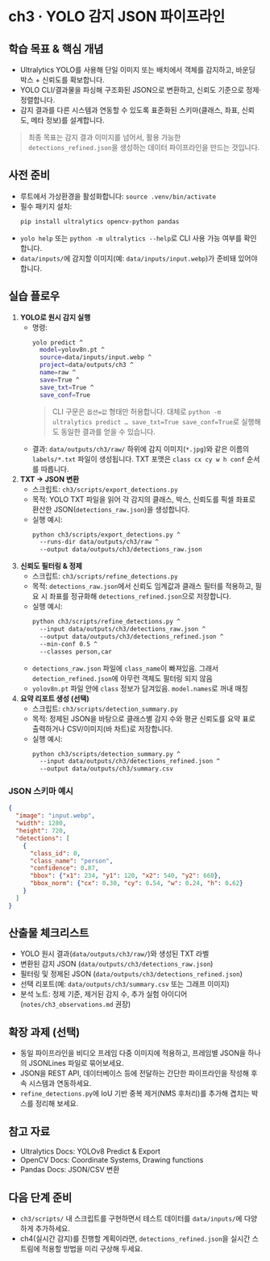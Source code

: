# ch3 · YOLO 감지 JSON 파이프라인

## 학습 목표 & 핵심 개념
- Ultralytics YOLO를 사용해 단일 이미지 또는 배치에서 객체를 감지하고, 바운딩 박스 + 신뢰도를 확보합니다.
- YOLO CLI/결과물을 파싱해 구조화된 JSON으로 변환하고, 신뢰도 기준으로 정제·정렬합니다.
- 감지 결과를 다른 시스템과 연동할 수 있도록 표준화된 스키마(클래스, 좌표, 신뢰도, 메타 정보)를 설계합니다.

> 최종 목표는 감지 결과 이미지를 넘어서, 활용 가능한 `detections_refined.json`을 생성하는 데이터 파이프라인을 만드는 것입니다.

## 사전 준비
- 루트에서 가상환경을 활성화합니다: `source .venv/bin/activate`
- 필수 패키지 설치:
  ```bash
  pip install ultralytics opencv-python pandas
  ```
- `yolo help` 또는 `python -m ultralytics --help`로 CLI 사용 가능 여부를 확인합니다.
- `data/inputs/`에 감지할 이미지(예: `data/inputs/input.webp`)가 준비돼 있어야 합니다.

## 실습 플로우
1. **YOLO로 원시 감지 실행**
   - 명령:
     ```bash
     yolo predict ^
       model=yolov8n.pt ^
       source=data/inputs/input.webp ^
       project=data/outputs/ch3 ^
       name=raw ^
       save=True ^
       save_txt=True ^
       save_conf=True
     ```
     > CLI 구문은 `옵션=값` 형태만 허용합니다. 대체로 `python -m ultralytics predict … save_txt=True save_conf=True`로 실행해도 동일한 결과를 얻을 수 있습니다.
   - 결과: `data/outputs/ch3/raw/` 하위에 감지 이미지(`*.jpg`)와 같은 이름의 `labels/*.txt` 파일이 생성됩니다. TXT 포맷은 `class cx cy w h conf` 순서를 따릅니다.
2. **TXT → JSON 변환**
   - 스크립트: `ch3/scripts/export_detections.py`
   - 목적: YOLO TXT 파일을 읽어 각 감지의 클래스, 박스, 신뢰도를 픽셀 좌표로 환산한 JSON(`detections_raw.json`)을 생성합니다.
   - 실행 예시:
     ```bash
     python ch3/scripts/export_detections.py ^
       --runs-dir data/outputs/ch3/raw ^
       --output data/outputs/ch3/detections_raw.json
     ```
3. **신뢰도 필터링 & 정제**
   - 스크립트: `ch3/scripts/refine_detections.py`
   - 목적: `detections_raw.json`에서 신뢰도 임계값과 클래스 필터를 적용하고, 필요 시 좌표를 정규화해 `detections_refined.json`으로 저장합니다.
   - 실행 예시:
     ```bash
     python ch3/scripts/refine_detections.py ^
       --input data/outputs/ch3/detections_raw.json ^
       --output data/outputs/ch3/detections_refined.json ^
       --min-conf 0.5 ^
       --classes person,car
     ```
   - `detections_raw.json` 파일에 `class_name`이 빠져있음. 그래서 `detection_refined.json`에 아무런 객체도 필터링 되지 않음
   - `yolov8n.pt` 파일 안에 `class` 정보가 담겨있음. `model.names`로 꺼내 매칭
4. **요약 리포트 생성 (선택)**
   - 스크립트: `ch3/scripts/detection_summary.py`
   - 목적: 정제된 JSON을 바탕으로 클래스별 감지 수와 평균 신뢰도를 요약 표로 출력하거나 CSV/이미지(바 차트)로 저장합니다.
   - 실행 예시:
     ```bash
     python ch3/scripts/detection_summary.py ^
       --input data/outputs/ch3/detections_refined.json ^
       --output data/outputs/ch3/summary.csv
     ```

### JSON 스키마 예시
```json
{
  "image": "input.webp",
  "width": 1280,
  "height": 720,
  "detections": [
    {
      "class_id": 0,
      "class_name": "person",
      "confidence": 0.87,
      "bbox": {"x1": 234, "y1": 120, "x2": 540, "y2": 660},
      "bbox_norm": {"cx": 0.30, "cy": 0.54, "w": 0.24, "h": 0.62}
    }
  ]
}
```

## 산출물 체크리스트
- YOLO 원시 결과(`data/outputs/ch3/raw/`)와 생성된 TXT 라벨
- 변환된 감지 JSON (`data/outputs/ch3/detections_raw.json`)
- 필터링 및 정제된 JSON (`data/outputs/ch3/detections_refined.json`)
- 선택 리포트(예: `data/outputs/ch3/summary.csv` 또는 그래프 이미지)
- 분석 노트: 정제 기준, 제거된 감지 수, 추가 실험 아이디어 (`notes/ch3_observations.md` 권장)

## 확장 과제 (선택)
- 동일 파이프라인을 비디오 프레임 다중 이미지에 적용하고, 프레임별 JSON을 하나의 JSONLines 파일로 묶어보세요.
- JSON을 REST API, 데이터베이스 등에 전달하는 간단한 파이프라인을 작성해 후속 시스템과 연동하세요.
- `refine_detections.py`에 IoU 기반 중복 제거(NMS 후처리)를 추가해 겹치는 박스를 정리해 보세요.

## 참고 자료
- Ultralytics Docs: YOLOv8 Predict & Export
- OpenCV Docs: Coordinate Systems, Drawing functions
- Pandas Docs: JSON/CSV 변환

## 다음 단계 준비
- `ch3/scripts/` 내 스크립트를 구현하면서 테스트 데이터를 `data/inputs/`에 다양하게 추가하세요.
- ch4(실시간 감지)를 진행할 계획이라면, `detections_refined.json`을 실시간 스트림에 적용할 방법을 미리 구상해 두세요.
